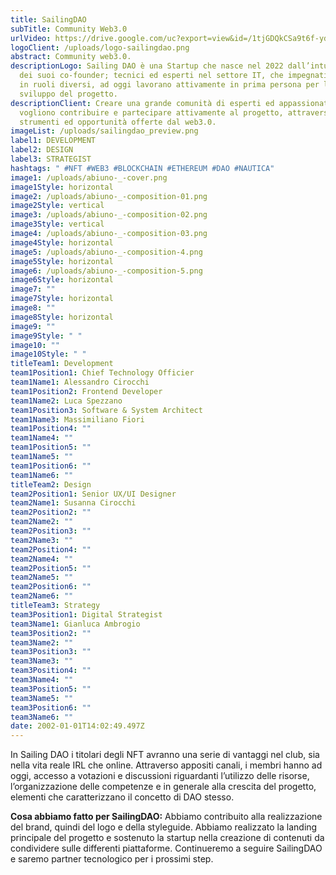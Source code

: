 ```yaml
---
title: SailingDAO
subTitle: Community Web3.0
urlVideo: https://drive.google.com/uc?export=view&id=/1tjGDQkCSa9t6f-ydowTqf2Ap1D7V8C7k
logoClient: /uploads/logo-sailingdao.png
abstract: Community web3.0.
descriptionLogo: Sailing DAO è una Startup che nasce nel 2022 dall’intuizione
  dei suoi co-founder; tecnici ed esperti nel settore IT, che impegnati ciascuno
  in ruoli diversi, ad oggi lavorano attivamente in prima persona per lo
  sviluppo del progetto.
descriptionClient: Creare una grande comunità di esperti ed appassionati che
  vogliono contribuire e partecipare attivamente al progetto, attraverso nuovi
  strumenti ed opportunità offerte dal web3.0.
imageList: /uploads/sailingdao_preview.png
label1: DEVELOPMENT
label2: DESIGN
label3: STRATEGIST
hashtags: " #NFT #WEB3 #BLOCKCHAIN #ETHEREUM #DAO #NAUTICA"
image1: /uploads/abiuno-_-cover.png
image1Style: horizontal
image2: /uploads/abiuno-_-composition-01.png
image2Style: vertical
image3: /uploads/abiuno-_-composition-02.png
image3Style: vertical
image4: /uploads/abiuno-_-composition-03.png
image4Style: horizontal
image5: /uploads/abiuno-_-composition-4.png
image5Style: horizontal
image6: /uploads/abiuno-_-composition-5.png
image6Style: horizontal
image7: ""
image7Style: horizontal
image8: ""
image8Style: horizontal
image9: ""
image9Style: " "
image10: ""
image10Style: " "
titleTeam1: Development
team1Position1: Chief Technology Officier
team1Name1: Alessandro Cirocchi
team1Position2: Frontend Developer
team1Name2: Luca Spezzano
team1Position3: Software & System Architect
team1Name3: Massimiliano Fiori
team1Position4: ""
team1Name4: ""
team1Position5: ""
team1Name5: ""
team1Position6: ""
team1Name6: ""
titleTeam2: Design
team2Position1: Senior UX/UI Designer
team2Name1: Susanna Cirocchi
team2Position2: ""
team2Name2: ""
team2Position3: ""
team2Name3: ""
team2Position4: ""
team2Name4: ""
team2Position5: ""
team2Name5: ""
team2Position6: ""
team2Name6: ""
titleTeam3: Strategy
team3Position1: Digital Strategist
team3Name1: Gianluca Ambrogio
team3Position2: ""
team3Name2: ""
team3Position3: ""
team3Name3: ""
team3Position4: ""
team3Name4: ""
team3Position5: ""
team3Name5: ""
team3Position6: ""
team3Name6: ""
date: 2002-01-01T14:02:49.497Z
---
```

In Sailing DAO i titolari degli NFT avranno una serie di vantaggi nel club, sia nella vita reale IRL che online. 
Attraverso appositi canali, i membri hanno ad oggi, accesso a votazioni e discussioni riguardanti l’utilizzo delle risorse, l’organizzazione delle competenze e in generale alla crescita del progetto, elementi che caratterizzano il concetto di DAO stesso.

**Cosa abbiamo fatto per SailingDAO:**
Abbiamo contribuito alla realizzazione del brand, quindi del logo e della styleguide. Abbiamo realizzato la landing principale del progetto e sostenuto la startup nella creazione di contenuti da condividere sulle differenti piattaforme. 
Continueremo a seguire SailingDAO e saremo partner tecnologico per i prossimi step.